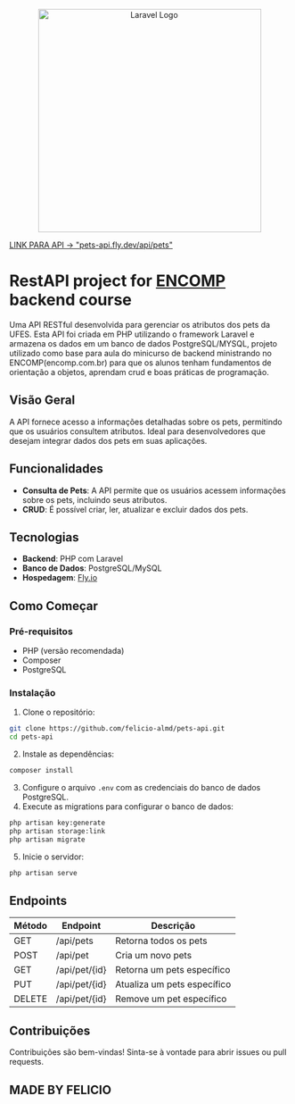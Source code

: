 <p align="center"><a href="https://laravel.com" target="_blank"><img src="https://raw.githubusercontent.com/laravel/art/master/logo-lockup/5%20SVG/2%20CMYK/1%20Full%20Color/laravel-logolockup-cmyk-red.svg" width="400" alt="Laravel Logo"></a></p>

<a href="https://pets-api.fly.dev/api/pets" target="_blank">LINK PARA API -> "pets-api.fly.dev/api/pets"</a>

# RestAPI project for [ENCOMP](https://www.encomp.com.br/) backend course

Uma API RESTful desenvolvida para gerenciar os atributos dos pets da UFES. Esta API foi criada em PHP utilizando o framework Laravel e armazena os dados em um banco de dados PostgreSQL/MYSQL, projeto utilizado como base para aula do minicurso de backend ministrando no ENCOMP(encomp.com.br) para que os alunos tenham fundamentos de orientação a objetos, aprendam crud e boas práticas de programação.

## Visão Geral

A API fornece acesso a informações detalhadas sobre os pets, permitindo que os usuários consultem atributos. Ideal para desenvolvedores que desejam integrar dados dos pets em suas aplicações.

## Funcionalidades

- **Consulta de Pets**: A API permite que os usuários acessem informações sobre os pets, incluindo seus atributos.
- **CRUD**: É possível criar, ler, atualizar e excluir dados dos pets.

## Tecnologias

- **Backend**: PHP com Laravel
- **Banco de Dados**: PostgreSQL/MySQL
- **Hospedagem**: [Fly.io](https://fly.io)

## Como Começar

### Pré-requisitos

- PHP (versão recomendada)
- Composer
- PostgreSQL

### Instalação

1. Clone o repositório:
 ```bash
 git clone https://github.com/felicio-almd/pets-api.git
 cd pets-api
 ```
2. Instale as dependências:
 ```bash
 composer install
 ```
3. Configure o arquivo `.env` com as credenciais do banco de dados PostgreSQL.
4. Execute as migrations para configurar o banco de dados:
 ```bash
 php artisan key:generate
 php artisan storage:link
 php artisan migrate
 ```
5. Inicie o servidor:
 ```bash
 php artisan serve
 ```

## Endpoints

| Método | Endpoint                | Descrição                     |
|--------|-------------------------|-------------------------------|
| GET    | /api/pets               | Retorna todos os pets         |
| POST   | /api/pet                | Cria um novo pets             |
| GET    | /api/pet/{id}           | Retorna um pets específico    |
| PUT    | /api/pet/{id}           | Atualiza um pets específico   |
| DELETE | /api/pet/{id}           | Remove um pet específico      |

## Contribuições

Contribuições são bem-vindas! Sinta-se à vontade para abrir issues ou pull requests.

## MADE BY FELICIO

